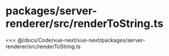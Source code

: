 # packages/server-renderer/src/renderToString.ts

<<< @/docs/Code/vue-next/vue-next/packages/server-renderer/src/renderToString.ts
